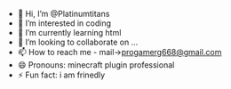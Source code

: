 - 👋 Hi, I’m @Platinumtitans
- 👀 I’m interested in coding
- 🌱 I’m currently learning html
- 💞️ I’m looking to collaborate on ...
- 📫 How to reach me - mail->progamerg668@gmail.com
- 😄 Pronouns: minecraft plugin professional 
- ⚡ Fun fact: i am frinedly 

<!---
Platinumtitans/Platinumtitans is a ✨ special ✨ repository because its `README.md` (this file) appears on your GitHub profile.
You can click the Preview link to take a look at your changes.
--->
